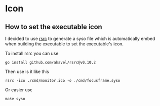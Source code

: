 # Icon

## How to set the executable icon
I decided to use [rsrc](https://github.com/akavel/rsrc) to generate a syso file which is automatically embed
when building the executable to set the executable's icon.

To install rsrc you can use

```shell
go install github.com/akavel/rsrc@v0.10.2
```

Then use is it like this

```shell
rsrc -ico ./cmd/monitor.ico -o ./cmd/focusframe.syso
```

Or easier use

```shell
make syso
```
